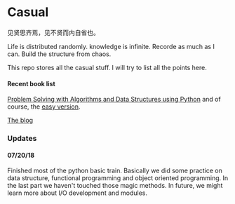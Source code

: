 # Casual
见贤思齐焉，见不贤而内自省也。

Life is distributed randomly. knowledge is infinite. Recorde as much as I can. Build the structure from chaos.

This repo stores all the casual stuff. I will try to list all the points here.

#### Recent book list
[Problem Solving with Algorithms and Data Structures using Python](http://interactivepython.org/courselib/static/pythonds/index.html) and of course, the [easy version](https://facert.gitbooks.io/python-data-structure-cn/).

[The blog](https://hujiaweibujidao.github.io/python/)

### Updates
#### 07/20/18
Finished most of the python basic train. Basically we did some practice on data structure, functional programming and object oriented programming. In the last part we haven't touched those magic methods. In future, we might learn more about I/O development and modules.
